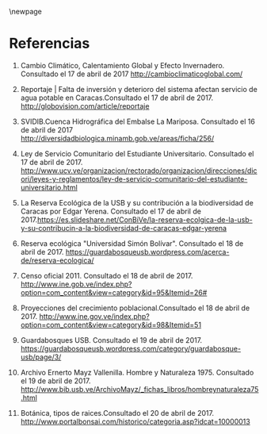 \newpage

# Referencias

<!-- MOISE AKARAM

1. Guardabosques USB. Recuperado el 9 de septiembre de 2016.
http://www.guardabosques.grupos.usb.ve/.

1. Universidad Simón Bolívar. Sistema de servicio comunitario. Recuperado el 9
de septiembre. http://cct.dex.usb.ve/SC/vVerProyecto.php?id=43

1. USB. Nuestros Valores. 2004 / Editorial Equinoccio. Sartenejas, Baruta.
Recuperado el 9 de septiembre de 2016. http://www.usb.ve/home/node/43

1. Preparación de semillas para la siembra. Recuperado el 9 de septiembre de
2016. http://earthnotes.tripod.com/seeds.htm

1. La clasificación y ecología de las malezas. FAO. Recuperado el 9 de
septiembre de 2016. http://www.fao.org/docrep/t1147s/t1147s06.htm -->



1. Cambio Climático, Calentamiento Global y Efecto Invernadero. Consultado el 
17 de abril de 2017 <http://cambioclimaticoglobal.com/>

1. Reportaje | Falta de inversión y deterioro del sistema afectan servicio de 
agua potable en Caracas.Consultado el 17 de abril 
de 2017. <http://globovision.com/article/reportaje>

1. SVIDIB.Cuenca Hidrográfica del Embalse La Mariposa. Consultado el 16 de abril de 2017
<http://diversidadbiologica.minamb.gob.ve/areas/ficha/256/>

1. Ley de Servicio Comunitario del Estudiante Universitario.
Consultado el 17 de abril de 2017. <http://www.ucv.ve/organizacion/rectorado/organizacion/direcciones/dicori/leyes-y-reglamentos/ley-de-servicio-comunitario-del-estudiante-universitario.html>

1. La Reserva Ecológica de la USB y su contribución a la biodiversidad de Caracas 
por Edgar Yerena. Consultado el 17 de abril de 2017.<https://es.slideshare.net/ConBiVe/la-reserva-ecolgica-de-la-usb-y-su-contribucin-a-la-biodiversidad-de-caracas-edgar-yerena>

1. Reserva ecológica "Universidad Simón Bolívar". Consultado el 18 de abril de 2017. 
<https://guardabosqueusb.wordpress.com/acerca-de/reserva-ecologica/>

1. Censo oficial 2011. Consultado el 18 de abril de 2017.
<http://www.ine.gob.ve/index.php?option=com_content&view=category&id=95&Itemid=26#>

1. Proyecciones del crecimiento poblacional.Consultado el 18 de abril de 2017.
<http://www.ine.gov.ve/index.php?option=com_content&view=category&id=98&Itemid=51>

1. Guardabosques USB. Consultado el 19 de abril de 2017.
<https://guardabosqueusb.wordpress.com/category/guardabosque-usb/page/3/>

1. Archivo Ernerto Mayz Vallenilla. Hombre y Naturaleza 1975. Consultado el 19 de abril de 2017.
<http://www.bib.usb.ve/ArchivoMayz/_fichas_libros/hombreynaturaleza75.html>

1. Botánica, tipos de raices.Consultado el 20 de abril de 2017.
<http://www.portalbonsai.com/historico/categoria.asp?idcat=10000013>